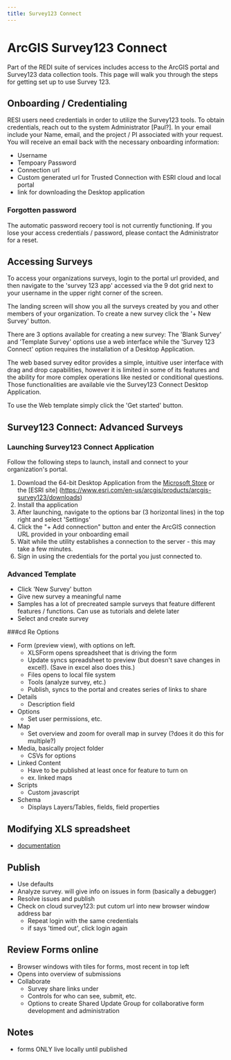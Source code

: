 ```yaml
---
title: Survey123 Connect
---
```


# ArcGIS Survey123 Connect

Part of the REDI suite of services includes access to the ArcGIS portal and Survey123 data collection tools.  This page will walk you through the steps for getting set up to use Survey 123.

## Onboarding / Credentialing
RESI users need credentials in order to utilize the Survey123 tools. To obtain credentials, reach out to the system Administrator [Paul?].  In your email include your Name, email, and the project / PI associated with your request. You will receive an email back with the necessary onboarding information:
- Username
- Tempoary Password
- Connection url
- Custom generated url for Trusted Connection with ESRI cloud and local portal
- link for downloading the Desktop application

### Forgotten password
The automatic password recoery tool is not currently functioning.  If you lose your access credentials / password, please contact the Administrator for a reset.

## Accessing Surveys 
To access your organizations surveys, login to the portal url provided, and then navigate to the 'survey 123 app' accessed via the 9 dot grid next to your username in the upper right corner of the screen. 

The landing screen will show you all the surveys created by you and other members of your organization.  To create a new survey click the '+ New Survey' button.

There are 3 options available for creating a new survey: The 'Blank Survey' and 'Template Survey' options use a web interface while the 'Survey 123 Connect' option requires the installation of a Desktop Application.  

The web based survey editor provides a simple, intuitive user interface with drag and drop capabilities, however it is limited in some of its features and the ability for more complex operations like nested or conditional questions. Those functionalities are available vie the Survey123 Connect Desktop Application.

To use the Web template simply click the 'Get started' button.

## Survey123 Connect: Advanced Surveys
### Launching Survey123 Connect Application
Follow the following steps to launch, install and connect to your organization's portal.
1. Download the 64-bit Desktop Application from the [Microsoft Store](https://apps.microsoft.com/detail/9pmst5c0dlst?rtc=1&hl=en-us&gl=US) or the [ESRI site] (https://www.esri.com/en-us/arcgis/products/arcgis-survey123/downloads)
2. Install tha application
3. After launching, navigate to the options bar (3 horizontal lines) in the top right and select 'Settings' 
4. Click the "+ Add connection" button and enter the ArcGIS connection URL provided in your onboarding email
5. Wait while the utility establishes a connection to the server - this may take a few minutes.
6. Sign in using the credentials for the portal you just connected to. 


### Advanced Template 
- Click 'New Survey' button
- Give new survey a meaningful name
- Samples has a lot of precreated sample surveys that feature different features / functions.  Can use as tutorials and delete later
- Select and create survey

###cd Re     Options
- Form (preview view), with options on left.
    - XLSForm opens spreadsheet that is driving the form
    - Update syncs spreadsheet to preview (but doesn't save changes in excel!). (Save in excel also does this.)
    - Files opens to local file system
    - Tools (analyze survey, etc.)
    - Publish, syncs to the portal and creates series of links to share
- Details
    - Description field
- Options
    - Set user permissions, etc.
- Map
    - Set overview and zoom for overall map in survey (?does it do this for multiple?)
- Media, basically project folder
    - CSVs for options
- Linked Content
    - Have to be published at least once for feature to turn on
    - ex. linked maps
- Scripts
    - Custom javascript
- Schema
    - Displays Layers/Tables, fields, field properties 

## Modifying XLS spreadsheet
- [documentation](https://doc.arcgis.com/en/survey123/desktop/create-surveys/xlsformessentials.htm)


## Publish
- Use defaults
- Analyze survey.  will give info on issues in form (basically a debugger)
- Resolve issues and publish
- Check on cloud survey123: put cutom url into new browser window address bar 
    - Repeat login with the same credentials
    - if says 'timed out', click login again

## Review Forms online
- Browser windows with tiles for forms, most recent in top left
- Opens into overview of submissions
- Collaborate
    - Survey share links under 
    - Controls for who can see, submit, etc.
    - Options to create Shared Update Group for collaborative form development and administration 

## Notes
- forms ONLY live locally until published